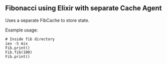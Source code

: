 ## Fibonacci using Elixir with separate Cache Agent 

Uses a separate FibCache to store state.

Example usage:

```
# Inside fib directory
iex -S mix
Fib.print()
Fib.fib(100)
Fib.print()
```

